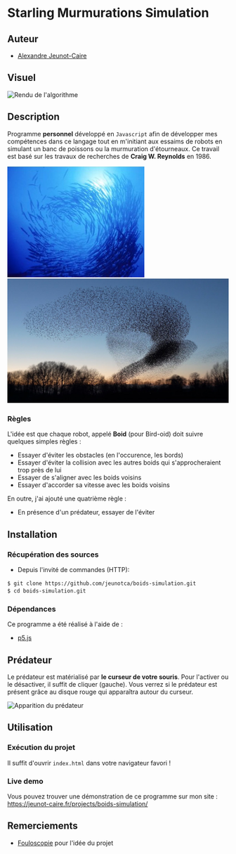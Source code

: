 # Starling Murmurations Simulation

## Auteur

- [Alexandre Jeunot-Caire](https://github.com/jeunotca)

## Visuel

<img src="./img/demo.gif" alt="Rendu de l'algorithme" style="margin: auto;"/>

## Description

Programme <b>personnel</b> développé en `Javascript` afin de développer mes compétences dans ce langage tout en m'initiant aux essaims de robots en simulant un banc de poissons ou la murmuration d'étourneaux. Ce travail est basé sur les travaux de recherches de **Craig W. Reynolds** en 1986.

<img src="./img/fish.jpg" alt="Banc de poissons" style="margin: auto;"/>
<img src="./img/starlings.jpg" alt="Murmuration d'étourneaux" style="margin: auto;"/>

### Règles

L'idée est que chaque robot, appelé **Boid** (pour Bird-oid) doit suivre quelques simples règles :
- Essayer d'éviter les obstacles (en l'occurence, les bords)
- Essayer d'éviter la collision avec les autres boids qui s'approcheraient trop près de lui
- Essayer de s'aligner avec les boids voisins
- Essayer d'accorder sa vitesse avec les boids voisins

En outre, j'ai ajouté une quatrième règle :
- En présence d'un prédateur, essayer de l'éviter

## Installation

### Récupération des sources

* Depuis l'invité de commandes (HTTP):
```bash
$ git clone https://github.com/jeunotca/boids-simulation.git
$ cd boids-simulation.git
```

### Dépendances

Ce programme a été réalisé à l'aide de :
- [p5.js](https://p5js.org/)

## Prédateur

Le prédateur est matérialisé par **le curseur de votre souris**. Pour l'activer ou le désactiver, il suffit de cliquer (gauche). Vous verrez si le prédateur est présent grâce au disque rouge qui apparaîtra autour du curseur.

<img src="./img/spawn-predator.gif" alt="Apparition du prédateur" style="margin: auto;"/>

## Utilisation

### Exécution du projet

Il suffit d'ouvrir `index.html` dans votre navigateur favori !

### Live demo

Vous pouvez trouver une démonstration de ce programme sur mon site : https://jeunot-caire.fr/projects/boids-simulation/

## Remerciements

- [Fouloscopie](https://www.youtube.com/channel/UCLXDNUOO3EQ80VmD9nQBHPg) pour l'idée du projet
